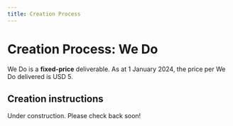 ```yaml
---
title: Creation Process
---
```


# Creation Process: We Do

We Do is a **fixed-price** deliverable. As at 1 January 2024, the price per We Do delivered is USD 5.

## Creation instructions

Under construction. Please check back soon!
